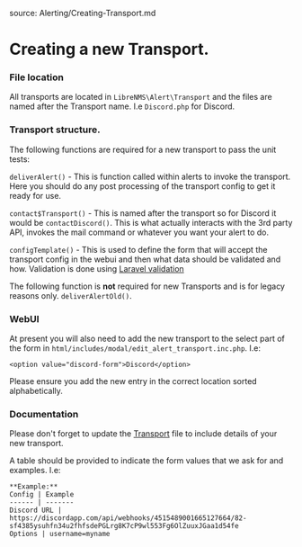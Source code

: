 source: Alerting/Creating-Transport.md

# Creating a new Transport.

### File location
All transports are located in `LibreNMS\Alert\Transport` and the files are named after the Transport name. I.e 
`Discord.php` for Discord.
 
### Transport structure.
The following functions are required for a new transport to pass the unit tests:

`deliverAlert()` - This is function called within alerts to invoke the transport. Here you should do any post processing 
of the transport config to get it ready for use.

`contact$Transport()` - This is named after the transport so for Discord it would be `contactDiscord()`. This is what 
 actually interacts with the 3rd party API, invokes the mail command or whatever you want your alert to do.
 
`configTemplate()` - This is used to define the form that will accept the transport config in the webui and then what 
data should be validated and how. Validation is done using [Laravel validation](https://laravel.com/docs/5.4/validation)

The following function is __not__ required for new Transports and is for legacy reasons only. `deliverAlertOld()`.

### WebUI
At present you will also need to add the new transport to the select part of the form in
`html/includes/modal/edit_alert_transport.inc.php`. I.e:

`<option value="discord-form">Discord</option>`

Please ensure you add the new entry in the correct location sorted alphabetically.

### Documentation
Please don't forget to update the [Transport](Transports.md) file to include details of your new transport.

A table should be provided to indicate the form values that we ask for and examples. I.e:

```
**Example:**
Config | Example
------ | -------
Discord URL | https://discordapp.com/api/webhooks/4515489001665127664/82-sf4385ysuhfn34u2fhfsdePGLrg8K7cP9wl553Fg6OlZuuxJGaa1d54fe
Options | username=myname
```
